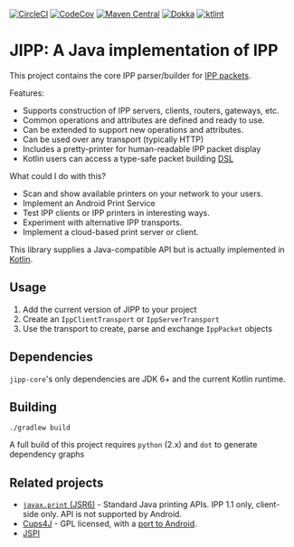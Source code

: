 [![CircleCI](https://circleci.com/gh/HPInc/jipp-core.svg?style=svg&circle-token=4baa4b142e5cc6f6cf6e803a8c5832a9dd755a25)](https://circleci.com/gh/HPInc/jipp-core)
[![CodeCov](https://codecov.io/github/HPInc/jipp-core/coverage.svg?branch=master)](https://codecov.io/github/HPInc/jipp-core)
[![Maven Central](https://maven-badges.herokuapp.com/maven-central/com.hp.jipp/jipp-core/badge.svg)](https://maven-badges.herokuapp.com/maven-central/com.hp.jipp/jipp-core)
[![Dokka](https://img.shields.io/badge/docs-dokka-brightgreen.svg)](https://hpinc.github.io/jipp-core/javadoc/index.html)
[![ktlint](https://img.shields.io/badge/code%20style-%E2%9D%A4-FF4081.svg)](https://ktlint.github.io/)

# JIPP: A Java implementation of IPP

This project contains the core IPP parser/builder for [IPP packets](https://en.wikipedia.org/wiki/Internet_Printing_Protocol).

Features:
* Supports construction of IPP servers, clients, routers, gateways, etc.
* Common operations and attributes are defined and ready to use.
* Can be extended to support new operations and attributes.
* Can be used over any transport (typically HTTP)
* Includes a pretty-printer for human-readable IPP packet display
* Kotlin users can access a type-safe packet building [DSL](https://kotlinlang.org/docs/reference/type-safe-builders.html)

What could I do with this?
* Scan and show available printers on your network to your users.
* Implement an Android Print Service
* Test IPP clients or IPP printers in interesting ways.
* Experiment with alternative IPP transports.
* Implement a cloud-based print server or client.

This library supplies a Java-compatible API but is actually implemented in [Kotlin](https://kotlinlang.org/).

## Usage

1. Add the current version of JIPP to your project
2. Create an `IppClientTransport` or `IppServerTransport`
3. Use the transport to create, parse and exchange `IppPacket` objects

## Dependencies

`jipp-core`'s only dependencies are JDK 6+ and the current Kotlin runtime.

## Building

`./gradlew build`

A full build of this project requires `python` (2.x) and `dot` to generate dependency graphs

## Related projects

* [`javax.print` (JSR6)](https://docs.oracle.com/javase/7/docs/api/javax/print/package-summary.html) - Standard Java printing APIs. IPP 1.1 only, client-side only. API is not supported by Android.
* [Cups4J](http://www.cups4j.org/) - GPL licensed, with a [port to Android](https://github.com/BenoitDuffez/AndroidCupsPrint).
* [JSPI](https://github.com/bhagyas/jspi)
